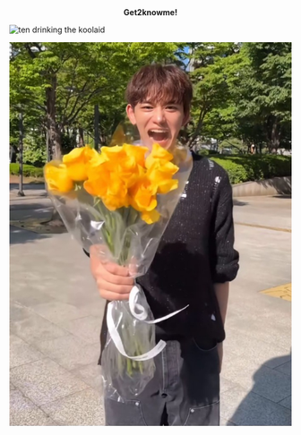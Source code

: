 <div align="center">
  
##
  **Get2knowme!**
</div>

![ten drinking the koolaid](tentofate-ten-stunner.gif)

<div align="center">
  
![lcflwoer](lucasflower.jpg)

</div>
